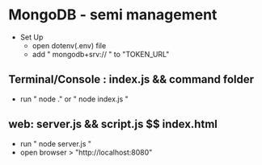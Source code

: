 # MongoDB - semi management
- Set Up
  - open dotenv(.env) file
  - add " mongodb+srv:// " to "TOKEN_URL"

## Terminal/Console : index.js && command folder
- run " node ." or " node index.js "

## web: server.js && script.js $$ index.html
- run " node server.js "
- open browser > "http://localhost:8080"

